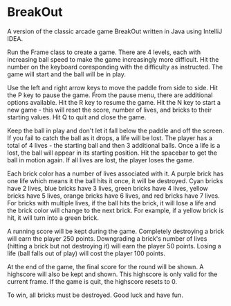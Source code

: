 # BreakOut
A version of the classic arcade game BreakOut written in Java using IntelliJ IDEA. 

Run the Frame class to create a game. There are 4 levels, each with increasing ball speed to make the game increasingly more difficult. Hit the number on the keyboard coresponding with the difficulty as instructed. The game will start and the ball will be in play. 

Use the left and right arrow keys to move the paddle from side to side. Hit the P key to pause the game. From the pause menu, there are additional options available. Hit the R key to resume the game. Hit the N key to start a new game - this will reset the score, number of lives, and bricks to their starting values. Hit Q to quit and close the game.

Keep the ball in play and don't let it fall below the paddle and off the screen. If you fail to catch the ball as it drops, a life will be lost. The player has a total of 4 lives - the starting ball and then 3 additional balls. Once a life is a lost, the ball will appear in its starting position. Hit the spacebar to get the ball in motion again. If all lives are lost, the player loses the game.

Each brick color has a number of lives associated with it. A purple brick has one life which means it the ball hits it once, it will be destroyed. Cyan bricks have 2 lives, blue bricks have 3 lives, green bricks have 4 lives, yellow bricks have 5 lives, orange bricks have 6 lives, and red bricks have 7 lives. For bricks with multiple lives, if the ball hits the brick, it will lose a life and the brick color will change to the next brick. For example, if a yellow brick is hit, it will turn into a green brick. 

A running score will be kept during the game. Completely destroying a brick will earn the player 250 points. Downgrading a brick's number of lives (hitting a brick but not destroying it) will earn the player 50 points. Losing a life (ball falls out of play) will cost the player 100 points. 

At the end of the game, the final score for the round will be shown. A highscore will also be kept and shown. This highscore is only valid for the current frame. If the game is quit, the highscore resets to 0.

To win, all bricks must be destroyed. Good luck and have fun.
